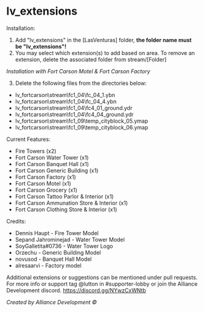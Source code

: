 # lv_extensions

Installation:

1) Add "lv_extensions" in the [LasVenturas] folder, **the folder name must be "lv_extensions"!**
2) You may select which extension(s) to add based on area. To remove an extension, delete the associated folder from stream/[Folder]

*Installation with Fort Carson Motel & Fort Carson Factory*

3) Delete the following files from the directories below:
  - lv_fortcarson\stream\fc1_04\fc_04_1.ybn
  - lv_fortcarson\stream\fc1_04\fc_04_4.ybn
  - lv_fortcarson\stream\fc1_04\fc4_01_ground.ydr
  - lv_fortcarson\stream\fc1_04\fc4_04_ground.ydr
  - lv_fortcarson\stream\fc1_09\temp_cityblock_05.ymap
  - lv_fortcarson\stream\fc1_09\temp_cityblock_06.ymap

Current Features:
- Fire Towers (x2)
- Fort Carson Water Tower (x1)
- Fort Carson Banquet Hall (x1)
- Fort Carson Generic Building (x1)
- Fort Carson Factory (x1)
- Fort Carson Motel (x1)
- Fort Carson Grocery (x1)
- Fort Carson Tattoo Parlor & Interior (x1)
- Fort Carson Ammunation Store & Interior (x1)
- Fort Carson Clothing Store & Interior (x1)

Credits:
- Dennis Haupt - Fire Tower Model
- Sepand Jahrominejad - Water Tower Model
- SoyGalletita#0736 - Water Tower Logo
- Orzechu - Generic Building Model
- novusod - Banquet Hall Model
- alresaarvi - Factory model

Additional extensions or suggestions can be mentioned under pull requests. 
For more info or support tag @lutton in #supporter-lobby or join the Alliance Development discord.
https://discord.gg/NYwzCxWNtb

*Created by Alliance Development ©*
